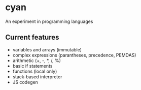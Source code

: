 # cyan
An experiment in programming languages

## Current features

* variables and arrays (immutable)
* complex expressions (parantheses, precedence, PEMDAS)
* arithmetic (+, -, \*, /, %)
* basic if statements
* functions (local only)
* stack-based interpreter
* JS codegen
